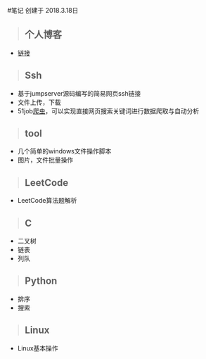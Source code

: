 
#笔记
创建于 2018.3.18日
>## 个人博客

- [链接](http://www.lxxx.site)
>## Ssh

- 基于jumpserver源码编写的简易网页ssh链接
- 文件上传，下载
- 51job[爬虫](http://lxa.kim/scrapys/fjob/)，可以实现直接网页搜索关键词进行数据爬取与自动分析
>## tool 

- 几个简单的windows文件操作脚本
- 图片，文件批量操作
>## LeetCode

- LeetCode算法题解析
>## C

- 二叉树
- 链表
- 列队
>## Python

- 排序
- 搜索
>## Linux

- Linux基本操作
